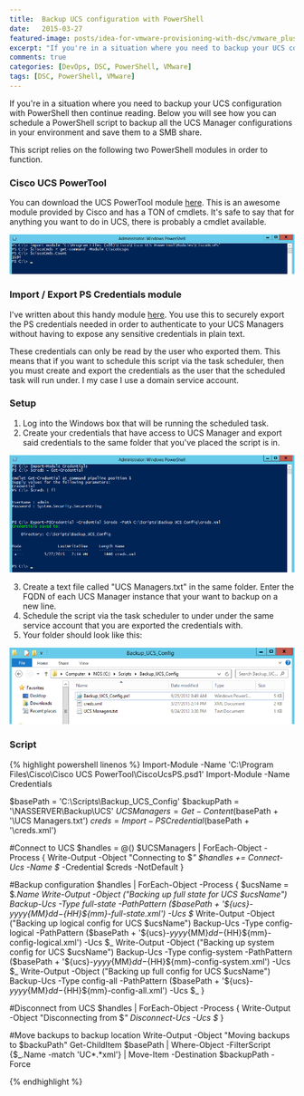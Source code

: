 ```yaml
---
title:  Backup UCS configuration with PowerShell
date:   2015-03-27
featured-image: posts/idea-for-vmware-provisioning-with-dsc/vmware_plus_powershell.png
excerpt: "If you're in a situation where you need to backup your UCS configuration with PowerShell then continue reading. Below you will see how you can schedule a PowerShell script to backup all the UCS Manager configurations in your environment and save them to a SMB share."
comments: true
categories: [DevOps, DSC, PowerShell, VMware]
tags: [DSC, PowerShell, VMware]
---
```


If you're in a situation where you need to backup your UCS configuration with PowerShell then continue reading. Below you will see how you can schedule a PowerShell script to backup all the UCS Manager configurations in your environment and save them to a SMB share.

This script relies on the following two PowerShell modules in order to function.

### Cisco UCS PowerTool

You can download the UCS PowerTool module [here](https://software.cisco.com/download/release.html?mdfid=286282669&flowid=72562&softwareid=284574017&release=1.3(1)&relind=AVAILABLE&rellifecycle=&reltype=latest). This is an awesome module provided by Cisco and has a TON of cmdlets. It's safe to say that for anything you want to do in UCS, there is probably a cmdlet available.

![Cisco PowerTool cmdlet count](/images/posts/backup-ucs-configuration-with-powershell/cisco_pscmd_count.png)

### Import / Export PS Credentials module

I've written about this handy module [here](http://devblackops.io/import-export-powershell-credentials-module/). You use this to securely export the PS credentials needed in order to authenticate to your UCS Managers without having to expose any sensitive credentials in plain text.

These credentials can only be read by the user who exported them. This means that if you want to schedule this script via the task scheduler, then you must create and export the credentials as the user that the scheduled task will run under. I my case I use a domain service account.

### Setup

1. Log into the Windows box that will be running the scheduled task.
2. Create your credentials that have access to UCS Manager and export said credentials to the same folder that you've placed the script is in.

![Export PowerShell credentials to .xml file.](/images/posts/backup-ucs-configuration-with-powershell/ucs_export_creds.png)

3. Create a text file called "UCS Managers.txt" in the same folder. Enter the FQDN of each UCS Manager instance that your want to backup on a new line.
4. Schedule the script via the task scheduler to under under the same service account that you are exported the credentials with.
5. Your folder should look like this:

![UCS config backup folder](/images/posts/backup-ucs-configuration-with-powershell/backup_ucs_config_folder.png)

### Script

{% highlight powershell linenos  %}
Import-Module -Name 'C:\Program Files\Cisco\Cisco UCS PowerTool\CiscoUcsPS.psd1'
Import-Module -Name Credentials

$basePath = 'C:\Scripts\Backup_UCS_Config'
$backupPath = '\\NASSERVER\Backup\UCS'
$UCSManagers = Get-Content ($basePath + '\UCS Managers.txt')
$creds = Import-PSCredential ($basePath + '\creds.xml')

#Connect to UCS
$handles = @()
$UCSManagers | ForEach-Object -Process {
  Write-Output -Object "Connecting to $_"
  $handles += Connect-Ucs -Name $_ -Credential $creds -NotDefault
}

#Backup configuration
$handles | ForEach-Object -Process {
  $ucsName = $_.Name
  Write-Output -Object ("Backing up full state for UCS $ucsName")
  Backup-Ucs -Type full-state -PathPattern ($basePath + '\${ucs}-${yyyy}${MM}${dd}-${HH}${mm}-full-state.xml') -Ucs $_
  Write-Output -Object ("Backing up logical config for UCS $ucsName")
  Backup-Ucs -Type config-logical -PathPattern ($basePath + '\${ucs}-${yyyy}${MM}${dd}-${HH}${mm}-config-logical.xml') -Ucs $_
  Write-Output -Object ("Backing up system config for UCS $ucsName")
  Backup-Ucs -Type config-system -PathPattern ($basePath + '\${ucs}-${yyyy}${MM}${dd}-${HH}${mm}-config-system.xml') -Ucs $_
  Write-Output -Object ("Backing up full config for UCS $ucsName")
  Backup-Ucs -Type config-all -PathPattern ($basePath + '\${ucs}-${yyyy}${MM}${dd}-${HH}${mm}-config-all.xml') -Ucs $_
}

#Disconnect from UCS
$handles | ForEach-Object -Process {
  Write-Output -Object "Disconnecting from $_"
  Disconnect-Ucs -Ucs $_
}

#Move backups to backup location
Write-Output -Object "Moving backups to $backuPath"
Get-ChildItem $basePath | Where-Object -FilterScript {$_.Name -match 'UC*.*xml'} | Move-Item -Destination $backupPath -Force

{% endhighlight %}
